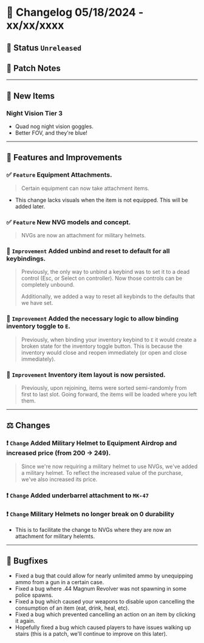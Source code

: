 # :bookmark_tabs:  Changelog 05/18/2024 - xx/xx/xxxx

## :red_circle: Status `Unreleased`
<!-- ## :green_circle: Status `Released` -->

## :speech_balloon: Patch Notes

________

## :gun: New Items

### Night Vision Tier 3
- Quad nog night vision goggles.
- Better FOV, and they're blue!

________

## :loudspeaker: Features and Improvements

### :white_check_mark: `Feature` Equipment Attachments.
> Certain equipment can now take attachment items.
- This change lacks visuals when the item is not equipped. This will be added later.

### :white_check_mark: `Feature` New NVG models and concept.
> NVGs are now an attachment for military helmets.

### :arrow_up_small: `Improvement` Added unbind and reset to default for all keybindings.
> Previously, the only way to unbind a keybind was to set it to a dead control (Esc, or Select on controller).
> Now those controls can be completely unbound.
>
> Additionally, we added a way to reset all keybinds to the defaults that we have set.

### :arrow_up_small: `Improvement` Added the necessary logic to allow binding inventory toggle to `E`.
> Previously, when binding your inventory keybind to `E` it would create a broken state for the inventory toggle button.
> This is because the inventory would close and reopen immediately (or open and close immediately).

### :arrow_up_small: `Improvement` Inventory item layout is now persisted.
> Previously, upon rejoining, items were sorted semi-randomly from first to last slot.
> Going forward, the items will be loaded where you left them.

________

## :balance_scale: Changes

### :exclamation: `Change` Added Military Helmet to Equipment Airdrop and increased price (from 200 -> 249).
> Since we're now requiring a military helmet to use NVGs, we've added a military helmet.
> To reflect the increased value of the purchase, we've also increased its price.

### :exclamation: `Change` Added underbarrel attachment to `MK-47`

### :exclamation: `Change` Military Helmets no longer break on 0 durability
- This is to facilitate the change to NVGs where they are now an attachment for military helemts.

________

## :bug: Bugfixes
- Fixed a bug that could allow for nearly unlimited ammo by unequipping ammo from a gun in a certain case.
- Fixed a bug where .44 Magnum Revolver was not spawning in some police spawns.
- Fixed a bug which caused your weapons to disable upon cancelling the consumption of an item (eat, drink, heal, etc).
- Fixed a bug which prevented cancelling an action on an item by clicking it again.
- Hopefully fixed a bug which caused players to have issues walking up stairs (this is a patch, we'll continue to improve on this later).
